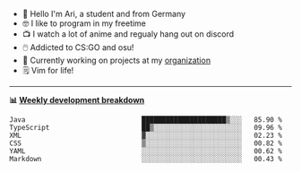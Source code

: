 * 👋 Hello I'm Ari, a student and from Germany
* 🤓 I like to program in my freetime
* 📺 I watch a lot of anime and regualy hang out on discord
* 🖱️ Addicted to CS:GO and osu!
* 👷 Currently working on projects at my [organization](https://github.com/aridevelopment-de)
* 🗒️ Vim for life!

<hr />

**📊 [Weekly development breakdown](https://wakatime.com/@Ari24)**

<!--START_SECTION:waka-->

```text
Java                             █████████████████████▒░░░   85.90 %
TypeScript                       ██▒░░░░░░░░░░░░░░░░░░░░░░   09.96 %
XML                              ▓░░░░░░░░░░░░░░░░░░░░░░░░   02.23 %
CSS                              ▒░░░░░░░░░░░░░░░░░░░░░░░░   00.82 %
YAML                             ░░░░░░░░░░░░░░░░░░░░░░░░░   00.62 %
Markdown                         ░░░░░░░░░░░░░░░░░░░░░░░░░   00.43 %
```

<!--END_SECTION:waka-->
